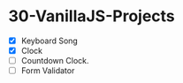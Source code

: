 # 30-VanillaJS-Projects

- [x] Keyboard Song
- [x] Clock
- [ ] Countdown Clock.
- [ ] Form Validator

